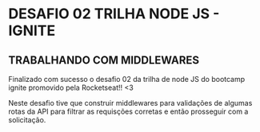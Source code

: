 # DESAFIO 02 TRILHA NODE JS - IGNITE

## TRABALHANDO COM MIDDLEWARES

Finalizado com sucesso o desafio 02 da trilha de node JS do bootcamp ignite promovido pela Rocketseat!! <3

Neste desafio tive que construir middlewares para validações de algumas rotas da API para filtrar as requisções corretas e então prosseguir com a solicitação.